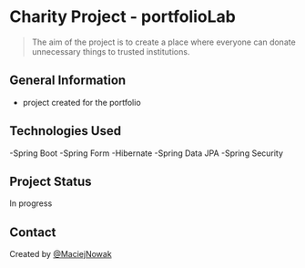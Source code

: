 # Charity Project - portfolioLab
> The aim of the project is to create a place where everyone can donate unnecessary things to trusted institutions.

## General Information
 - project created for the portfolio
 
## Technologies Used
-Spring Boot 
-Spring Form
-Hibernate
-Spring Data JPA
-Spring Security
 
 ## Project Status
 In progress

 ## Contact
Created by [@MaciejNowak](https://github.com/MaciejArc/)
